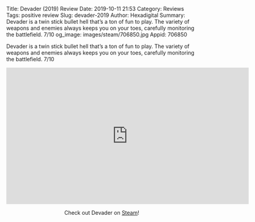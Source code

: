 Title: Devader (2019) Review
Date: 2019-10-11 21:53
Category: Reviews
Tags: positive review
Slug: devader-2019
Author: Hexadigital
Summary: Devader is a twin stick bullet hell that’s a ton of fun to play. The variety of weapons and enemies always keeps you on your toes, carefully monitoring the battlefield. 7/10
og_image: images/steam/706850.jpg
Appid: 706850

Devader is a twin stick bullet hell that’s a ton of fun to play. The variety of weapons and enemies always keeps you on your toes, carefully monitoring the battlefield. 7/10

<center><iframe src="https://www.youtube.com/embed/DuzIrLM6A30?feature=oembed" allow="accelerometer; autoplay; encrypted-media; gyroscope; picture-in-picture" width="640" height="360" frameborder="0"></iframe>

Check out Devader on [Steam](https://store.steampowered.com/app/706850/?curator_clanid=34633900)!</center>
